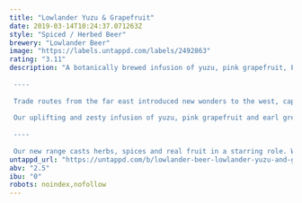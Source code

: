 ```yaml
---
title: "Lowlander Yuzu & Grapefruit"
date: 2019-03-14T10:24:37.071263Z
style: "Spiced / Herbed Beer"
brewery: "Lowlander Beer"
image: "https://labels.untappd.com/labels/2492863"
rating: "3.11"
description: "A botanically brewed infusion of yuzu, pink grapefruit, Earl Grey tea and gose beer. Light and refreshing, with bright citrus flavours.  ----  Trade routes from the far east introduced new wonders to the west, capturing the imagination with exotic citrus treasures that lay beyond the well-trodden paths.  Our uplifting and zesty infusion of yuzu, pink grapefruit and earl grey tea, will transport you there in an instant.  ----  Our new range casts herbs, spices and real fruit in a starring role. We take the finest ingredients like ginger, yuzu, kaffir lime leaves and grapefruit and infuse these with natural teas and beer, to create a lightly alcoholic (2.5% alc.) yet full flavoured drink."
untappd_url: "https://untappd.com/b/lowlander-beer-lowlander-yuzu-and-grapefruit/2492863"
abv: "2.5"
ibu: "0"
robots: noindex,nofollow
---
```

